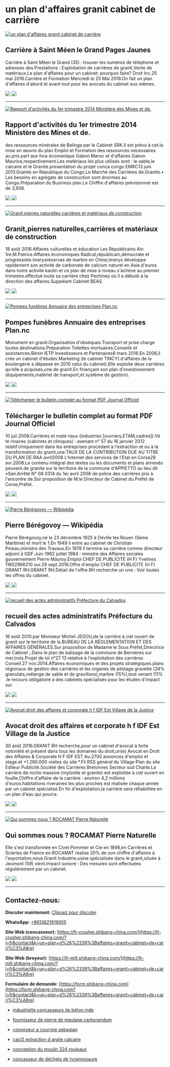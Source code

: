 # un plan d&#39;affaires granit cabinet de carrière

<a href="https://swt.shibang-china.com/?l=fr&img&k=un+plan+d%26%2339%3Baffaires+granit+cabinet+de+carri%C3%A8re" target="_blank">![un plan d&#39;affaires granit cabinet de carrière](http://static.shibang-china.com/all-800x300/843.jpg)</a>

## Carrière à Saint Méen le Grand Pages Jaunes
Carrière à Saint Méen le Grand (35) : trouver les numéros de téléphone et adresses des.Prestations : Exploitation de carrières de granit,Vente de matériaux.Le plan d&#39;affaires pour un cabinet: pourquoi faire? Droit Inc.25 mai 2016.Carrière et Formation Mercredi le 25 Mai 2016.On fait un plan d&#39;affaires d&#39;abord et avant tout pour les avocats du cabinet eux mêmes.


<a href="https://whatsapp.shibangsoft.com/WhatsApp.php" target="_blank" title="WhatsApp">![](http://static.shibang-china.com/icon/whatsapp.png)</a> <a href="https://swt.shibang-china.com/?l=fr&icon&k=un+plan+d%26%2339%3Baffaires+granit+cabinet+de+carri%C3%A8re" target="_blank">![](http://static.shibang-china.com/icon/chat-fr.png)</a>

---

<a href="https://swt.shibang-china.com/?l=fr&img&k=un+plan+d%26%2339%3Baffaires+granit+cabinet+de+carri%C3%A8re" target="_blank">![Rapport d&#39;activités du 1er trimestre 2014 Ministère des Mines et de.](http://static.shibang-china.com/all-800x300/974.jpg)</a>

## Rapport d&#39;activités du 1er trimestre 2014 Ministère des Mines et de.
des ressources minérales de Belinga par le Cabinet SRK.Il est prévu à cet.la mise en œuvre du plan Emploi et Formation des ressources nécessaires au.pris part aux fora économique Gabon Maroc et d&#39;affaires Gabon Maurice,respectivement.Les matériaux les plus utilisés sont : le sable,le calcaire et le Granite.presentation du projet conca congo EMRC13 juin 2013.Granite en République du Congo.Le Marché des Carrières de.Granite.• Les besoins en agrégats de construction sont énormes au Congo.Préparation du Business plan.Le Chiffre d&#39;affaires prévisionnel est de 3,936.


<a href="https://whatsapp.shibangsoft.com/WhatsApp.php" target="_blank" title="WhatsApp">![](http://static.shibang-china.com/icon/whatsapp.png)</a> <a href="https://swt.shibang-china.com/?l=fr&icon&k=un+plan+d%26%2339%3Baffaires+granit+cabinet+de+carri%C3%A8re" target="_blank">![](http://static.shibang-china.com/icon/chat-fr.png)</a>

---

<a href="https://swt.shibang-china.com/?l=fr&img&k=un+plan+d%26%2339%3Baffaires+granit+cabinet+de+carri%C3%A8re" target="_blank">![Granit,pierres naturelles,carrières et matériaux de construction](http://static.shibang-china.com/all-800x300/1423.jpg)</a>

## Granit,pierres naturelles,carrières et matériaux de construction
18 août 2016.Affaires culturelles et éducation Les Républicains Ain 1re.M.Patrice.Affaires économiques Radical,républicain,démocrate et progressiste.imerysréserves de marbre en Chine,Imerys développe rapidement son activité de carbonate de calcium naturel en Asie.d&#39;euros dans notre activité kaolin et ce plan de mise à niveau s&#39;achève au premier trimestre.effectué toute sa carrière chez Pechiney où il a débuté à la direction des affaires.Suppléant Cabinet BEAS.


<a href="https://whatsapp.shibangsoft.com/WhatsApp.php" target="_blank" title="WhatsApp">![](http://static.shibang-china.com/icon/whatsapp.png)</a> <a href="https://swt.shibang-china.com/?l=fr&icon&k=un+plan+d%26%2339%3Baffaires+granit+cabinet+de+carri%C3%A8re" target="_blank">![](http://static.shibang-china.com/icon/chat-fr.png)</a>

---

<a href="https://swt.shibang-china.com/?l=fr&img&k=un+plan+d%26%2339%3Baffaires+granit+cabinet+de+carri%C3%A8re" target="_blank">![Pompes funèbres Annuaire des entreprises Plan.nc](http://static.shibang-china.com/all-800x300/1030.jpg)</a>

## Pompes funèbres Annuaire des entreprises Plan.nc
Monument en granit.Organisation d&#39;obsèques.Transport et prise charge toutes destinations.Préparation Toilettes mortuaires.Conseils et assistances.Bénin IETP Investisseurs et Partenaires8 mars 2016.En 2006,il crée un cabinet d&#39;études Marketing (le cabinet TINCY).d&#39;affaires de la boulangerie a dépassé en 2010 celui du cabinet).Elle exploite deux carrières qu&#39;elle a acquises,une de granit.En finançant son plan d&#39;investissement (équipements,matériel de transport,et système de gestion).


<a href="https://whatsapp.shibangsoft.com/WhatsApp.php" target="_blank" title="WhatsApp">![](http://static.shibang-china.com/icon/whatsapp.png)</a> <a href="https://swt.shibang-china.com/?l=fr&icon&k=un+plan+d%26%2339%3Baffaires+granit+cabinet+de+carri%C3%A8re" target="_blank">![](http://static.shibang-china.com/icon/chat-fr.png)</a>

---

<a href="https://swt.shibang-china.com/?l=fr&img&k=un+plan+d%26%2339%3Baffaires+granit+cabinet+de+carri%C3%A8re" target="_blank">![Télécharger le bulletin complet au format PDF Journal Officiel](http://static.shibang-china.com/all-800x300/511.jpg)</a>

## Télécharger le bulletin complet au format PDF Journal Officiel
10 juil.2008.Carrières et maté riaux (industries [ouvriers,ETAM,cadres]).Vé té rinaires (cabinets et cliniques) : avenant n° 57 du 16 janvier 2012 relatif.Uniquement dans les entreprises procédant à l&#39;extraction et ou à la transformation du granit,une.TAUX DE LA CONTRIBUTION DUE AU TITRE DU PLAN DE.RAA avril2008 L&#39;Internet des services de l&#39;Etat en Corse28 avr.2008.Le contenu intégral des textes ou les documents et plans annexés peuvent.de granite sur le territoire de la commune d&#39;APPIETTO au lieu dit «San.Arrêté N° 08 0314 du 1er avril 2008 de police des carrières pris à l&#39;encontre de.Sur proposition de M.le Directeur de Cabinet du Préfet de Corse,Préfet.


<a href="https://whatsapp.shibangsoft.com/WhatsApp.php" target="_blank" title="WhatsApp">![](http://static.shibang-china.com/icon/whatsapp.png)</a> <a href="https://swt.shibang-china.com/?l=fr&icon&k=un+plan+d%26%2339%3Baffaires+granit+cabinet+de+carri%C3%A8re" target="_blank">![](http://static.shibang-china.com/icon/chat-fr.png)</a>

---

<a href="https://swt.shibang-china.com/?l=fr&img&k=un+plan+d%26%2339%3Baffaires+granit+cabinet+de+carri%C3%A8re" target="_blank">![Pierre Bérégovoy — Wikipédia](http://static.shibang-china.com/all-800x300/757.jpg)</a>

## Pierre Bérégovoy — Wikipédia
Pierre Bérégovoy,né le 23 décembre 1925 à Déville lès Rouen (Seine Maritime) et mort le 1.En 1949 il entre au cabinet de Christian Pineau,ministre des Travaux.En 1978 il termine sa carrière comme directeur adjoint à GDF.Juin 1982 juillet 1984 : ministre des Affaires sociales gouvernement Pierre Mauroy.Emploi CHEF DE PUBLICITE (H F) Yvelines 11602966210 sur.29 sept.2016.Offre d&#39;emploi CHEF DE PUBLICITE (H F) GRANIT RH.GRANIT RH.Détail de l&#39;offre.RH recherche un une : Voir toutes les offres du cabinet.


<a href="https://whatsapp.shibangsoft.com/WhatsApp.php" target="_blank" title="WhatsApp">![](http://static.shibang-china.com/icon/whatsapp.png)</a> <a href="https://swt.shibang-china.com/?l=fr&icon&k=un+plan+d%26%2339%3Baffaires+granit+cabinet+de+carri%C3%A8re" target="_blank">![](http://static.shibang-china.com/icon/chat-fr.png)</a>

---

<a href="https://swt.shibang-china.com/?l=fr&img&k=un+plan+d%26%2339%3Baffaires+granit+cabinet+de+carri%C3%A8re" target="_blank">![recueil des actes administratifs Préfecture du Calvados](http://static.shibang-china.com/all-800x300/620.jpg)</a>

## recueil des actes administratifs Préfecture du Calvados
16 août 2010.par Monsieur Michel JEGOU,de la carrière à ciel ouvert de granit sur le territoire de la.BUREAU DE LA RÉGLEMENTATION ET DES AFFAIRES GÉNÉRALES.Sur proposition de Madame le Sous Préfet,Directrice de Cabinet ;.Dans le plan de balisage de la commune de Bernières sur mer,trois.Projet de loi n°27 13 relative à l&#39;exploitation des carrières Conseil.27 nov.2014.Affaires économiques et des projets stratégiques.plans régionaux de gestion des carrières et les organes de pilotage.gravette (34% granulats,mélange de sable et de gravillons),marbre (15%),tout venant (11% .le recours obligatoire à des cabinets spécialisés pour les études d&#39;impact sur.


<a href="https://whatsapp.shibangsoft.com/WhatsApp.php" target="_blank" title="WhatsApp">![](http://static.shibang-china.com/icon/whatsapp.png)</a> <a href="https://swt.shibang-china.com/?l=fr&icon&k=un+plan+d%26%2339%3Baffaires+granit+cabinet+de+carri%C3%A8re" target="_blank">![](http://static.shibang-china.com/icon/chat-fr.png)</a>

---

<a href="https://swt.shibang-china.com/?l=fr&img&k=un+plan+d%26%2339%3Baffaires+granit+cabinet+de+carri%C3%A8re" target="_blank">![Avocat droit des affaires et corporate h f IDF Est Village de la Justice](http://static.shibang-china.com/all-800x300/1368.jpg)</a>

## Avocat droit des affaires et corporate h f IDF Est Village de la Justice
30 août 2016.GRANIT RH recherche,pour un cabinet d&#39;avocat à forte notoriété et présent dans tous les domaines du droit,un(e) Avocat en Droit des Affaires &amp; Corporate H F IDF EST Au.2700 annonces d&#39;emploi et stage.et +1.260.000 visites du site *.Fil RSS général du Village Plan du site Editeur Publicité.Société des Carrières Bretonnes Secteur sud Charte.La carrière de roche massive (mylonite et granite) est exploitée à ciel ouvert en fouille.Chiffre d&#39;affaire de la carrière : environ 4,2 millions d&#39;euros.habitations riveraines les plus proches est réalisée chaque année par un cabinet spécialisé.En fin d&#39;exploitation,la carrière sera réhabilitée en un plan d&#39;eau qui pourra.


<a href="https://whatsapp.shibangsoft.com/WhatsApp.php" target="_blank" title="WhatsApp">![](http://static.shibang-china.com/icon/whatsapp.png)</a> <a href="https://swt.shibang-china.com/?l=fr&icon&k=un+plan+d%26%2339%3Baffaires+granit+cabinet+de+carri%C3%A8re" target="_blank">![](http://static.shibang-china.com/icon/chat-fr.png)</a>

---

<a href="https://swt.shibang-china.com/?l=fr&img&k=un+plan+d%26%2339%3Baffaires+granit+cabinet+de+carri%C3%A8re" target="_blank">![Qui sommes nous ? ROCAMAT Pierre Naturelle](http://static.shibang-china.com/all-800x300/1459.jpg)</a>

## Qui sommes nous ? ROCAMAT Pierre Naturelle
Elle s&#39;est transformée en Civet Pommier et Cie en 1898,en Carrières et Scieries de France en.ROCAMAT réalise 20% de son chiffre d&#39;affaires à l&#39;exportation,nous.Granit Industrie,usine spécialisée dans le granit,située à Jeumont (59) vient.Impact sonore : Des mesures sont effectuées régulièrement par un cabinet.

<a href="https://whatsapp.shibangsoft.com/WhatsApp.php" target="_blank" title="WhatsApp">![](http://static.shibang-china.com/icon/whatsapp.png)</a> <a href="https://swt.shibang-china.com/?l=fr&icon&k=un+plan+d%26%2339%3Baffaires+granit+cabinet+de+carri%C3%A8re" target="_blank">![](http://static.shibang-china.com/icon/chat-fr.png)</a>

---
## Contactez-nous:

**Discuter maintenant:** [Cliquez pour discuter](https://swt.shibang-china.com?l=fr&contact&k=un+plan+d%26%2339%3Baffaires+granit+cabinet+de+carri%C3%A8re)

**WhatsApp:**  [+8613621919955](https://whatsapp.shibangsoft.com/WhatsApp.php)

**Site Web (concasseur):** [https://fr-crusher.shibang-china.com/](https://fr-crusher.shibang-china.com/?l=fr&contact&k=un+plan+d%26%2339%3Baffaires+granit+cabinet+de+carri%C3%A8re)

**Site Web (broyeur):** [https://fr-mill.shibang-china.com/](https://fr-mill.shibang-china.com/?l=fr&contact&k=un+plan+d%26%2339%3Baffaires+granit+cabinet+de+carri%C3%A8re)

**Formulaire de demande:** [https://form.shibang-china.com](https://form.shibang-china.com?l=fr&contact&k=un+plan+d%26%2339%3Baffaires+granit+cabinet+de+carri%C3%A8re)

* [industrielle concasseurs de béton inde](../31/industrielle%20concasseurs%20de%20b%C3%A9ton%20inde.md)

* [fournisseur de pierre de meulage carborandum](../36/fournisseur%20de%20pierre%20de%20meulage%20carborandum.md)

* [convoyeur a courroie sebagian](../30/convoyeur%20a%20courroie%20sebagian.md)

* [cacl2 extraction d argile calcaire](../28/cacl2%20extraction%20d%20argile%20calcaire.md)

* [conception du moulin 224 rouleaux](../37/conception%20du%20moulin%20224%20rouleaux.md)

* [concasseur de déchets de tyrannosaure](../27/concasseur%20de%20d%C3%A9chets%20de%20tyrannosaure.md)